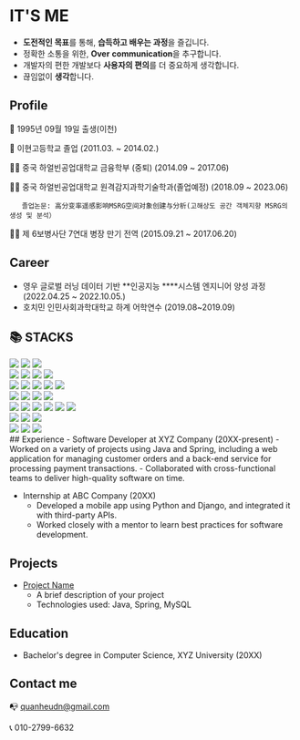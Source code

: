 

# IT'S ME

- **도전적인 목표**를 통해, **습득하고 배우는 과정**을 즐깁니다.
- 정확한 소통을 위한, **Over** **communication**을 추구합니다.
- 개발자의 편한 개발보다 **사용자의 편의**를 더 중요하게 생각합니다.
- 끊임없이 **생각**합니다.

## Profile

👶  1995년 09월 19일 출생(이천)

🏫  이현고등학교 졸업 (2011.03. ~ 2014.02.)

👨‍🎓  중국 하얼빈공업대학교 금융학부 (중퇴) (2014.09 ~ 2017.06)

👨‍🎓     중국 하얼빈공업대학교 원격감지과학기술학과(졸업예정) (2018.09 ~ 2023.06)

       졸업논문: 高分变率遥感影响MSRG空间对象创建与分析(고해상도 공간 객체지향 MSRG의 생성 및 분석）

💂🏻 제 6보병사단 7연대 병장 만기 전역 (2015.09.21 ~ 2017.06.20)

## Career

- 영우 글로벌 러닝 데이터 기반 **인공지능 ****시스템 엔지니어 양성 과정 (2022.04.25 ~ 2022.10.05.)
- 호치민 인민사회과학대학교 하계 어학연수 (2019.08~2019.09)

## 📚 STACKS</h1></div>
<div>
  <img src="https://img.shields.io/badge/java-007396?style=for-the-badge&logo=java&logoColor=white"> 
  <img src="https://img.shields.io/badge/c++-00599C?style=for-the-badge&logo=c%2B%2B&logoColor=white">
  <img src="https://img.shields.io/badge/python-3776AB?style=for-the-badge&logo=python&logoColor=white"> 
  <br>
  
  <img src="https://img.shields.io/badge/html5-E34F26?style=for-the-badge&logo=html5&logoColor=white"> 
  <img src="https://img.shields.io/badge/css-1572B6?style=for-the-badge&logo=css3&logoColor=white"> 
  <img src="https://img.shields.io/badge/javascript-F7DF1E?style=for-the-badge&logo=javascript&logoColor=black"> 
  <img src="https://img.shields.io/badge/jquery-0769AD?style=for-the-badge&logo=jquery&logoColor=white">
  <br>
  
  <img src="https://img.shields.io/badge/oracle-F80000?style=for-the-badge&logo=oracle&logoColor=white"> 
  <img src="https://img.shields.io/badge/mysql-4479A1?style=for-the-badge&logo=mysql&logoColor=white"> 
  <img src="https://img.shields.io/badge/mariaDB-003545?style=for-the-badge&logo=mariaDB&logoColor=white"> 
  <img src="https://img.shields.io/badge/mongoDB-47A248?style=for-the-badge&logo=MongoDB&logoColor=white">
  <img src="https://img.shields.io/badge/firebase-FFCA28?style=for-the-badge&logo=firebase&logoColor=white">
  <br>
  
  <img src="https://img.shields.io/badge/react-61DAFB?style=for-the-badge&logo=react&logoColor=black"> 
  <img src="https://img.shields.io/badge/vue.js-4FC08D?style=for-the-badge&logo=vue.js&logoColor=white"> 
  <img src="https://img.shields.io/badge/angular.js-DD0031?style=for-the-badge&logo=angularjs&logoColor=white">
  <img src="https://img.shields.io/badge/node.js-339933?style=for-the-badge&logo=Node.js&logoColor=white">
  <br>
  
  <img src="https://img.shields.io/badge/spring-6DB33F?style=for-the-badge&logo=spring&logoColor=white"> 
  <img src="https://img.shields.io/badge/express-000000?style=for-the-badge&logo=express&logoColor=white">
  <img src="https://img.shields.io/badge/django-092E20?style=for-the-badge&logo=django&logoColor=white">
  <img src="https://img.shields.io/badge/flask-000000?style=for-the-badge&logo=flask&logoColor=white">
  <img src="https://img.shields.io/badge/flutter-02569B?style=for-the-badge&logo=flutter&logoColor=white">
  
  <img src="https://img.shields.io/badge/bootstrap-7952B3?style=for-the-badge&logo=bootstrap&logoColor=white">
  <br>

  <img src="https://img.shields.io/badge/linux-FCC624?style=for-the-badge&logo=linux&logoColor=black"> 
  <img src="https://img.shields.io/badge/amazonaws-232F3E?style=for-the-badge&logo=amazonaws&logoColor=white"> 
  <img src="https://img.shields.io/badge/apache tomcat-F8DC75?style=for-the-badge&logo=apachetomcat&logoColor=white">
  <br>
  
  <img src="https://img.shields.io/badge/github-181717?style=for-the-badge&logo=github&logoColor=white">
  <img src="https://img.shields.io/badge/git-F05032?style=for-the-badge&logo=git&logoColor=white">
  <img src="https://img.shields.io/badge/fontawesome-339AF0?style=for-the-badge&logo=fontawesome&logoColor=white">
  <br>
</div>
## Experience
- Software Developer at XYZ Company (20XX-present)
  - Worked on a variety of projects using Java and Spring, including a web application for managing customer orders and a back-end service for processing payment transactions.
  - Collaborated with cross-functional teams to deliver high-quality software on time.

- Internship at ABC Company (20XX)
  - Developed a mobile app using Python and Django, and integrated it with third-party APIs.
  - Worked closely with a mentor to learn best practices for software development.

## Projects
- [Project Name](https://github.com/your-username/project-name)
  - A brief description of your project
  - Technologies used: Java, Spring, MySQL

## Education
- Bachelor's degree in Computer Science, XYZ University (20XX)

## Contact me
📭  quanheudn@gmail.com

📞  010-2799-6632
